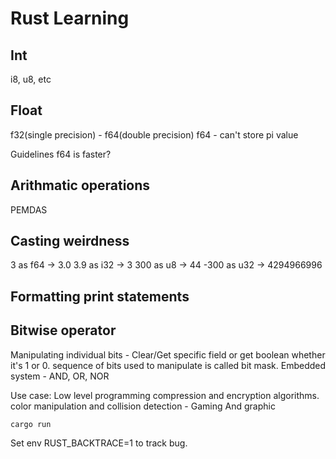 # Rust Learning
## Int
i8, u8, etc

## Float
f32(single precision) - f64(double precision)
f64 - can't store pi value

Guidelines
f64 is faster?

## Arithmatic operations
PEMDAS

## Casting weirdness
3 as f64 -> 3.0
3.9 as i32 -> 3
300 as u8 -> 44
-300 as u32 -> 4294966996

## Formatting print statements

## Bitwise operator
Manipulating individual bits - Clear/Get specific field or get boolean whether it's 1 or 0. sequence of bits used to manipulate is called bit mask.
Embedded system - AND, OR, NOR

Use case:
Low level programming
compression and encryption algorithms.
 color manipulation and collision detection - Gaming And graphic

`cargo run`

Set env RUST_BACKTRACE=1 to track bug.
